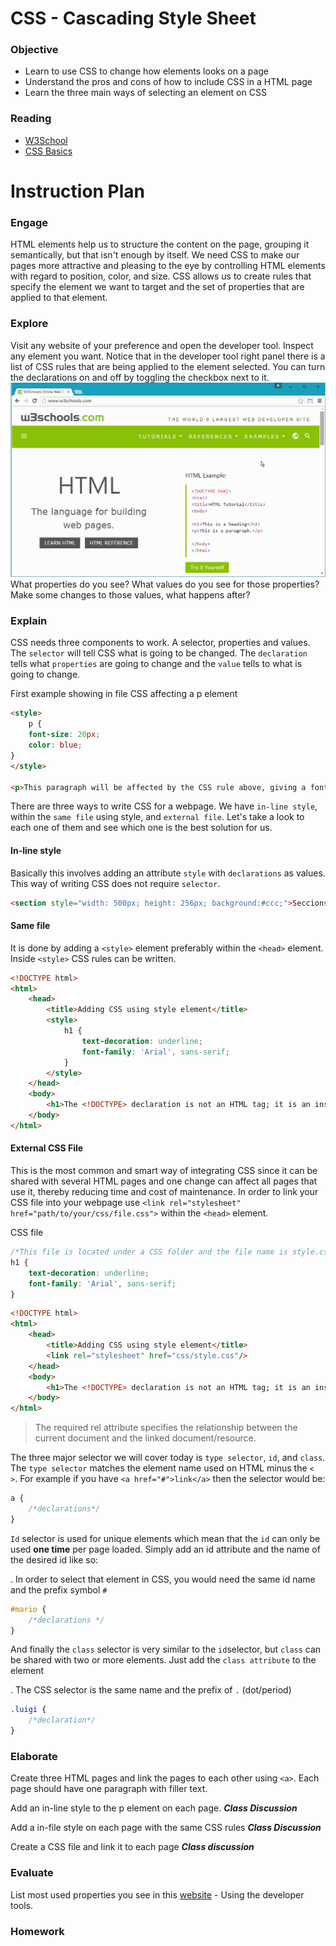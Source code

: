 # CSS - Cascading Style Sheet

### Objective
* Learn to use CSS to change how elements looks on a page
* Understand the pros and cons of how to include CSS in a HTML page
* Learn the three main ways of selecting an element on CSS

### Reading 
* [W3School](http://www.w3schools.com/css/css_intro.asp)
* [CSS Basics](http://www.cssbasics.com/introduction-to-css/)

# Instruction Plan

### Engage

HTML elements help us to structure the content on the page, grouping it semantically, but that isn't enough by itself. We need CSS to make our pages more attractive and pleasing to the eye by controlling HTML elements with regard to position, color, and size. CSS allows us to create rules that specify the element we want to target and the set of properties that are applied to that element.

### Explore

Visit any website of your preference and open the developer tool. Inspect any element you want. Notice that in the developer tool right panel there is a list of CSS rules that are being applied to the element selected. You can turn the declarations on and off by toggling the checkbox next to it.
![Toggling CSS Declarations](../images/toggling-css-declaration.gif)
What properties do you see?
What values do you see for those properties? Make some changes to those values, what happens after?

### Explain

CSS needs three components to work. A selector, properties and values. The `selector` will tell CSS what is going to be changed. The `declaration` tells what `properties` are going to change and the `value` tells to what is going to change.

First example showing in file CSS affecting a p element
```html
<style>
    p {
    font-size: 20px;
    color: blue;
}
</style>

<p>This paragraph will be affected by the CSS rule above, giving a font size of 20 pixels and blue text color.</p>
```

There are three ways to write CSS for a webpage. We have `in-line style`, within the `same file` using style, and `external file`. Let's take a look to each one of them and see which one is the best solution for us.

#### In-line style
Basically this involves adding an attribute `style` with `declarations` as values. This way of writing CSS does not require `selector`.

```html
<section style="width: 500px; height: 256px; background:#ccc;">Seccions work just like div but they have semantic meanin</section>
```

#### Same file
It is done by adding a `<style>` element preferably within the `<head>` element. Inside `<style>` CSS rules can be written.

```html
<!DOCTYPE html>
<html>
    <head>
        <title>Adding CSS using style element</title>
        <style>
            h1 {
                text-decoration: underline;
                font-family: 'Arial', sans-serif;
            }
        </style>
    </head>
    <body>
        <h1>The <!DOCTYPE> declaration is not an HTML tag; it is an instruction to the web browser about what version of HTML the page is written in.</h1>
    </body>
</html>

```

#### External CSS File
This is the most common and smart way of integrating CSS since it can be shared with several HTML pages and one change can affect all pages that use it, thereby reducing time and cost of maintenance. In order to link your CSS file into your webpage use `<link rel="stylesheet" href="path/to/your/css/file.css">` within the `<head>` element.

CSS file
```css
/*This file is located under a CSS folder and the file name is style.css*/
h1 {
    text-decoration: underline;
    font-family: 'Arial', sans-serif;
}
```

```html
<!DOCTYPE html>
<html>
    <head>
        <title>Adding CSS using style element</title>
        <link rel="stylesheet" href="css/style.css"/>
    </head>
    <body>
        <h1>The <!DOCTYPE> declaration is not an HTML tag; it is an instruction to the web browser about what version of HTML the page is written in.</h1>
    </body>
</html>
```
> The required rel attribute specifies the relationship between the current document and the linked document/resource.

The three major selector we will cover today is `type selector`, `id`, and `class`.
The `type selector` matches the element name used on HTML minus the `< >`. For example if you have `<a href="#">link</a>` then the selector would be:
```css
a {
    /*declarations*/
}

````

`Id` selector is used for unique elements which mean that the `id` can only be used **one time** per page loaded. Simply add an id attribute and the name of the desired id like so: <div id="mario"></div>. In order to select that element in CSS, you would need the same id name and the prefix symbol `#`
```css
#mario { 
    /*declarations */
}

```

And finally the `class` selector is very similar to the `id`selector, but `class` can be shared with two or more elements. Just add the `class attribute` to the element <div class="luigi"></div>. The CSS selector is the same name and the prefix of `.` (dot/period)
```css
.luigi { 
    /*declaration*/
}
```

### Elaborate
Create three HTML pages and link the pages to each other using `<a>`. Each page should have one paragraph with filler text.

Add an in-line style to the p element on each page.
***Class Discussion***

Add a in-file style on each page with the same CSS rules
***Class Discussion***

Create a CSS file and link it to each page 
***Class discussion***

### Evaluate
List most used properties you see in this [website](http://www.cadillac.com) - Using the developer tools.



### Homework
